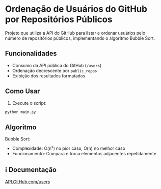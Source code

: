 # Ordenação de Usuários do GitHub por Repositórios Públicos

Projeto que utiliza a API do GitHub para listar e ordenar usuários pelo número de repositórios públicos, implementando o algoritmo Bubble Sort.

## Funcionalidades
- Consumo da API pública do GitHub (`/users`)
- Ordenação decrescente por `public_repos`
- Exibição dos resultados formatados

## Como Usar
1. Execute o script:
```bash
python main.py
```

## Algoritmo
Bubble Sort:
- Complexidade: O(n²) no pior caso, O(n) no melhor caso
- Funcionamento: Compara e troca elementos adjacentes repetidamente

## ℹ️ Documentação
[API.GitHub.com/users](https://api.github.com/users)
